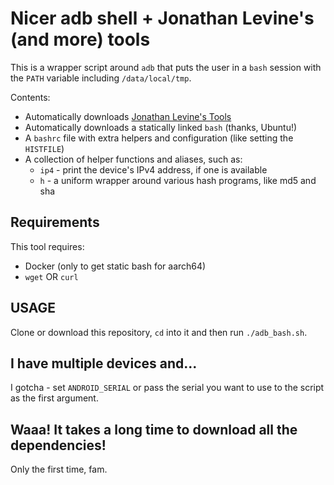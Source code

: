 # Nicer adb shell + Jonathan Levine's (and more) tools

This is a wrapper script around `adb` that puts the user in a `bash` session with the `PATH` variable including `/data/local/tmp`.

Contents:

* Automatically downloads [Jonathan Levine's Tools](http://newandroidbook.com/tools)
* Automatically downloads a statically linked `bash` (thanks, Ubuntu!)
* A `bashrc` file with extra helpers and configuration (like setting the `HISTFILE`)
* A collection of helper functions and aliases, such as:
    - `ip4` - print the device's IPv4 address, if one is available
    - `h` - a uniform wrapper around various hash programs, like md5 and sha

## Requirements

This tool requires:

* Docker (only to get static bash for aarch64)
* `wget` OR `curl`

## USAGE

Clone or download this repository, `cd` into it and then run `./adb_bash.sh`.

## I have multiple devices and...

I gotcha - set `ANDROID_SERIAL` or pass the serial you want to use to the script as the first argument.

## Waaa! It takes a long time to download all the dependencies!

Only the first time, fam.
